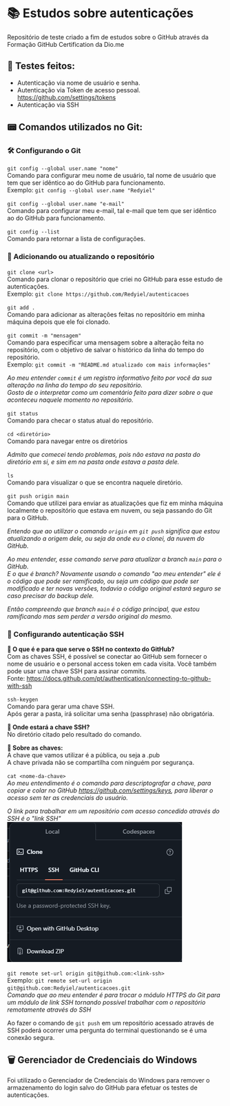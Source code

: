 # 📚 Estudos sobre autenticações  
Repositório de teste criado a fim de estudos sobre o GitHub através da Formação GitHub Certification da Dio.me  

## 📝 Testes  feitos:  
- Autenticação via nome de usuário e senha.  
- Autenticação via Token de acesso pessoal. https://github.com/settings/tokens  
- Autenticação via SSH  

## 📟 Comandos utilizados no Git:  

### 🛠️ Configurando o Git  

`git config --global user.name "nome"`  
Comando para configurar meu nome de usuário, tal nome de usuário que tem que ser idêntico ao do GitHub para funcionamento.  
Exemplo: `git config --global user.name "Redyiel"`  

`git config --global user.name "e-mail"`  
Comando para configurar meu e-mail, tal e-mail que tem que ser idêntico ao do GitHub para funcionamento.  

`git config --list`  
Comando para retornar a lista de configurações.  

### 🔄 Adicionando ou atualizando o repositório  

`git clone <url>`  
Comando para clonar o repositório que criei no GitHub para esse estudo de autenticações.  
Exemplo: `git clone https://github.com/Redyiel/autenticacoes`  

`git add .`  
Comando para adicionar as alterações feitas no repositório em minha máquina depois que ele foi clonado.  

`git commit -m "mensagem"`  
Comando para especificar uma mensagem sobre a alteração feita no repositório, com o objetivo de salvar o histórico da linha do tempo do repositório.  
Exemplo: `git commit -m "README.md atualizado com mais informações"`  

*Ao meu entender `commit` é um registro informativo feito por você da sua alteração na linha do tempo do seu repositório.*  
*Gosto de o interpretar como um comentário feito para dizer sobre o que aconteceu naquele momento no repositório.*  

`git status`  
Comando para checar o status atual do repositório.  

`cd <diretório>`  
Comando para navegar entre os diretórios  

*Admito que comecei tendo problemas, pois não estava na pasta do diretório em si, e sim em na pasta onde estava a pasta dele.*  

`ls`  
Comando para visualizar o que se encontra naquele diretório.  

`git push origin main`  
Comando que utilizei para enviar as atualizações que fiz em minha máquina localmente o repositório que estava em nuvem, ou seja passando do Git para o GitHub.  

*Entendo que ao utilizar o comando `origin` em `git push` significa que estou atualizando a origem dele, ou seja da onde eu o clonei, da nuvem do GitHub.*  

*Ao meu entender, esse comando serve para atualizar a branch `main` para o GitHub.*  
*E o que é branch? Novamente usando o comando "ao meu entender" ele é o código que pode ser ramificado, ou seja um código que pode ser modificado e ter novas versões, todavia o código original estará seguro se caso precisar do backup dele.*  

*Então compreendo que branch `main` é o código principal, que estou ramificando mas sem perder a versão original do mesmo.*  

### 🔐 Configurando autenticação SSH  

**🤔 O que é e para que serve o SSH no contexto do GitHub?**  
Com as chaves SSH, é possível se conectar ao GitHub sem fornecer o nome de usuário e o personal access token em cada visita. Você também pode usar uma chave SSH para assinar commits.  
Fonte: https://docs.github.com/pt/authentication/connecting-to-github-with-ssh  

`ssh-keygen`  
Comando para gerar uma chave SSH.  
Após gerar a pasta, irá solicitar uma senha (passphrase) não obrigatória.  

**📁 Onde estará a chave SSH?**  
No diretório citado pelo resultado do comando.  

**🔑 Sobre as chaves:**  
A chave que vamos utilizar é a pública, ou seja a .pub  
A chave privada não se compartilha com ninguém por segurança.  

`cat <nome-da-chave>`  
*Ao meu entendimento é o comando para descriptografar a chave, para copiar e colar no GitHub https://github.com/settings/keys, para liberar o acesso sem ter as credenciais do usuário.*  

*O link para trabalhar em um repositório com acesso concedido através do SSH é o "link SSH"*  
![Link SSH](https://github.com/Redyiel/autenticacoes/blob/main/Link%20SSH.png)  

`git remote set-url origin git@github.com:<link-ssh>`  
Exemplo: `git remote set-url origin git@github.com:Redyiel/autenticacoes.git`  
*Comando que ao meu entender é para trocar o módulo HTTPS do Git para um módulo de link SSH tornando possível trabalhar com o repositório remotamente através do SSH*  

Ao fazer o comando de `git push` em um repositório acessado através de SSH poderá ocorrer uma pergunta do terminal questionando se é uma conexão segura.  

## 🗑️ Gerenciador de Credenciais do Windows  

Foi utilizado o Gerenciador de Credenciais do Windows para remover o armazenamento do login salvo do GitHub para efetuar os testes de autenticações.  